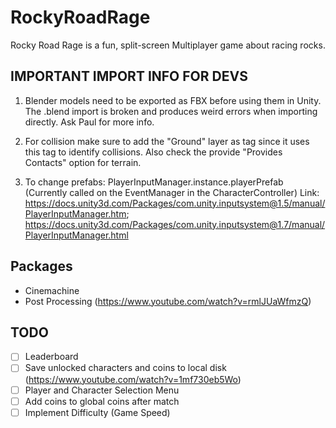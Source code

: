 # RockyRoadRage
Rocky Road Rage is a fun, split-screen Multiplayer game about racing rocks.

## IMPORTANT IMPORT INFO FOR DEVS
1) Blender models need to be exported as FBX before using them in Unity. 
The .blend import is broken and produces weird errors when importing directly. 
Ask Paul for more info.

2) For collision make sure to add the "Ground" layer as tag since it uses this tag to identify collisions.
Also check the provide "Provides Contacts" option for terrain.

3) To change prefabs: PlayerInputManager.instance.playerPrefab (Currently called on the EventManager in the CharacterController) Link: https://docs.unity3d.com/Packages/com.unity.inputsystem@1.5/manual/PlayerInputManager.htm; https://docs.unity3d.com/Packages/com.unity.inputsystem@1.7/manual/PlayerInputManager.html 

## Packages
* Cinemachine
* Post Processing (https://www.youtube.com/watch?v=rmlJUaWfmzQ)

## TODO
- [ ] Leaderboard
- [ ] Save unlocked characters and coins to local disk (https://www.youtube.com/watch?v=1mf730eb5Wo)
- [ ] Player and Character Selection Menu
- [ ] Add coins to global coins after match
- [ ] Implement Difficulty (Game Speed)
